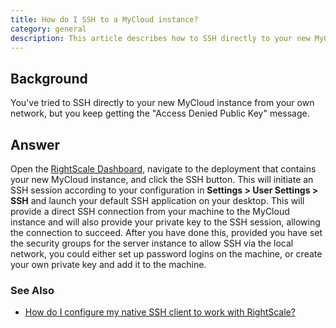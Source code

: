 ```yaml
---
title: How do I SSH to a MyCloud instance?
category: general
description: This article describes how to SSH directly to your new MyCloud instance from your own network.
---
```


## Background

You've tried to SSH directly to your new MyCloud instance from your own network, but you keep getting the "Access Denied Public Key" message.

## Answer

Open the [RightScale Dashboard](https://my.rightscale.com/), navigate to the deployment that contains your new MyCloud instance, and click the SSH button. This will initiate an SSH session according to your configuration in **Settings > User Settings > SSH** and launch your default SSH application on your desktop. This will provide a direct SSH connection from your machine to the MyCloud instance and will also provide your private key to the SSH session, allowing the connection to succeed. After you have done this, provided you have set the security groups for the server instance to allow SSH via the local network, you could either set up password logins on the machine, or create your own private key and add it to the machine.

### See Also

- [How do I configure my native SSH client to work with RightScale?](http://support.rightscale.com/06-FAQs/FAQ_0062-_How_do_I_configure_my_native_SSH_Client%3F)
